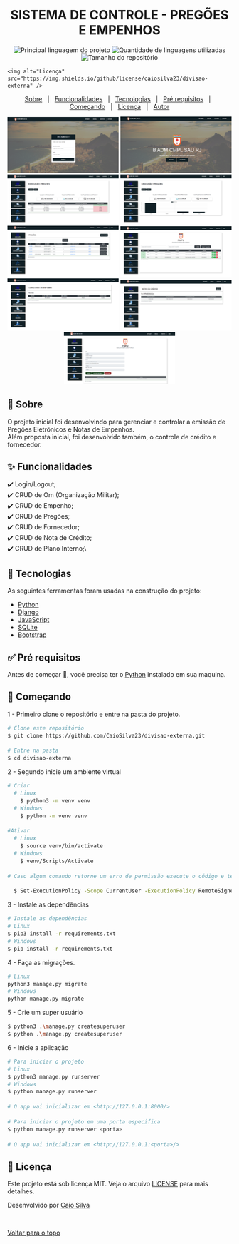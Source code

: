 <div align="center" id="top"> 
  <img src="#" alt="" />

<!-- &#xa0; -->


</div>

<div align="center"> 
  <h1 align="center">SISTEMA DE CONTROLE - PREGÕES E EMPENHOS</h1>
</div>

<p align="center">
  <img alt="Principal linguagem do projeto" src="https://img.shields.io/github/languages/top/CaioSilva23/divisao-externa" />

  <img alt="Quantidade de linguagens utilizadas" src="https://img.shields.io/github/languages/count/caiosilva23/divisao-externa" />

  <img alt="Tamanho do repositório" src="https://img.shields.io/github/repo-size/caiosilva23/divisao-externa" />

    <img alt="Licença" src="https://img.shields.io/github/license/caiosilva23/divisao-externa" />

</p>

<!-- Status -->

<!-- <h4 align="center">

</h4>

<hr> -->

<p align="center">
  <a href="#dart-sobre">Sobre</a> &#xa0; | &#xa0; 
  <a href="#sparkles-funcionalidades">Funcionalidades</a> &#xa0; | &#xa0;
  <a href="#rocket-tecnologias">Tecnologias</a> &#xa0; | &#xa0;
  <a href="#white_check_mark-pré-requisitos">Pré requisitos</a> &#xa0; | &#xa0;
  <a href="#checkered_flag-começando">Começando</a> &#xa0; | &#xa0;
  <a href="#memo-licença">Licença</a> &#xa0; | &#xa0;
  <a href="https://github.com/caiosilva23" target="_blank">Autor</a>
</p>

<p align="center">
  <img alt="Login" src="public/login.png" width=250>
  <img alt="home" src="public/home.png" width=250>
  <img alt="execucao" src="public/execucao1.png" width=250>
<img alt="execucao" src="public/execucao2.png" width=250>
  <img alt="pregoes" src="public/pregoes.png" width=250>
  <img alt="empenhos" src="public/empenhos.png" width=250>
  <img alt="capacidade" src="public/capacidade.png" width=250>
  <img alt="nota_credito" src="public/nota_credito.png" width=250>
  <img alt="om" src="public/om.png" width=250>
</p>

## 🎯 Sobre

O projeto inicial foi desenvolvindo para gerenciar e controlar a emissão de Pregões Eletrônicos e Notas de Empenhos.\
Além proposta inicial, foi desenvolvido também, o controle de crédito e fornecedor.

## ✨ Funcionalidades

✔️ Login/Logout;\
✔️ CRUD de Om (Organização Militar);\
✔️ CRUD de Empenho;\
✔️ CRUD de Pregões;\
✔️ CRUD de Fornecedor;\
✔️ CRUD de Nota de Crédito;\
✔️ CRUD de Plano Interno;\


## 🚀 Tecnologias

As seguintes ferramentas foram usadas na construção do projeto:

- [Python](https://www.python.org/)
- [Django](https://nodejs.org/en/)
- [JavaScript](https://www.javascript.com/)
- [SQLite](https://www.sqlite.org/index.html)
- [Bootstrap](https://getbootstrap.com/)

## ✅ Pré requisitos

Antes de começar 🏁, você precisa ter o [Python](https://www.python.org/downloads/) instalado em sua maquina.

## 🏁 Começando

1 - Primeiro clone o repositório e entre na pasta do projeto.

```bash
# Clone este repositório
$ git clone https://github.com/CaioSilva23/divisao-externa.git

# Entre na pasta
$ cd divisao-externa
```

2 - Segundo inicie um ambiente virtual

```bash
# Criar
  # Linux
    $ python3 -m venv venv
  # Windows
    $ python -m venv venv

#Ativar
  # Linux
    $ source venv/bin/activate
  # Windows
    $ venv/Scripts/Activate

# Caso algum comando retorne um erro de permissão execute o código e tente novamente:

  $ Set-ExecutionPolicy -Scope CurrentUser -ExecutionPolicy RemoteSigned
```

3 - Instale as dependências

```bash
# Instale as dependências
# Linux
$ pip3 install -r requirements.txt
# Windows
$ pip install -r requirements.txt
```

4 - Faça as migrações.

```bash
# Linux
python3 manage.py migrate
# Windows
python manage.py migrate
```

5 - Crie um super usuário

```bash
$ python3 .\manage.py createsuperuser
$ python .\manage.py createsuperuser
```

6 - Inicie a aplicação

```bash
# Para iniciar o projeto
# Linux
$ python3 manage.py runserver
# Windows
$ python manage.py runserver

# O app vai inicializar em <http://127.0.0.1:8000/>

# Para iniciar o projeto em uma porta especifica
$ python manage.py runserver <porta>

# O app vai inicializar em <http://127.0.0.1:<porta>/>

```

## 📝 Licença

Este projeto está sob licença MIT. Veja o arquivo [LICENSE](LICENSE) para mais detalhes.

Desenvolvido por <a href="https://github.com/caiosilva23" target="_blank">Caio Silva</a>

&#xa0;

<a href="#top">Voltar para o topo</a>
